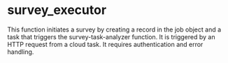 # survey_executor
This function initiates a survey by creating a record in the job object and a task that triggers the survey-task-analyzer function. It is triggered by an HTTP request from a cloud task. It requires authentication and error handling.
